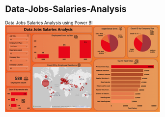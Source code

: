 # Data-Jobs-Salaries-Analysis
Data Jobs Salaries Analysis using Power BI
![Dashboard](DS%20Dashboard1.png)
